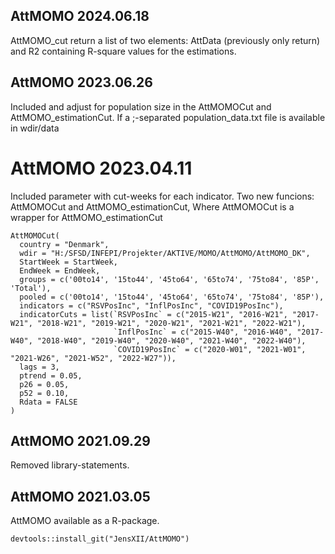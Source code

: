 ## AttMOMO 2024.06.18
AttMOMO_cut return a list of two elements: AttData (previously only return) and R2 containing R-square values for the estimations.

## AttMOMO 2023.06.26
Included and adjust for population size in the AttMOMOCut and AttMOMO_estimationCut.
If a ;-separated population_data.txt file is available in wdir/data

# AttMOMO 2023.04.11
Included parameter with cut-weeks for each indicator.
Two new funcions: AttMOMOCut and AttMOMO_estimationCut,
Where AttMOMOCut is a wrapper for AttMOMO_estimationCut
 
```{r eval = FALSE}
AttMOMOCut(
  country = "Denmark",
  wdir = "H:/SFSD/INFEPI/Projekter/AKTIVE/MOMO/AttMOMO/AttMOMO_DK",
  StartWeek = StartWeek,
  EndWeek = EndWeek,
  groups = c('00to14', '15to44', '45to64', '65to74', '75to84', '85P', 'Total'),
  pooled = c('00to14', '15to44', '45to64', '65to74', '75to84', '85P'),
  indicators = c("RSVPosInc", "InflPosInc", "COVID19PosInc"),
  indicatorCuts = list(`RSVPosInc` = c("2015-W21", "2016-W21", "2017-W21", "2018-W21", "2019-W21", "2020-W21", "2021-W21", "2022-W21"),
                       `InflPosInc` = c("2015-W40", "2016-W40", "2017-W40", "2018-W40", "2019-W40", "2020-W40", "2021-W40", "2022-W40"),
                       `COVID19PosInc` = c("2020-W01", "2021-W01", "2021-W26", "2021-W52", "2022-W27")),
  lags = 3,
  ptrend = 0.05,
  p26 = 0.05,
  p52 = 0.10,
  Rdata = FALSE
)
```

## AttMOMO 2021.09.29
Removed library-statements.

## AttMOMO 2021.03.05
AttMOMO available as a R-package.
```{r eval = FALSE}
devtools::install_git("JensXII/AttMOMO")
```

